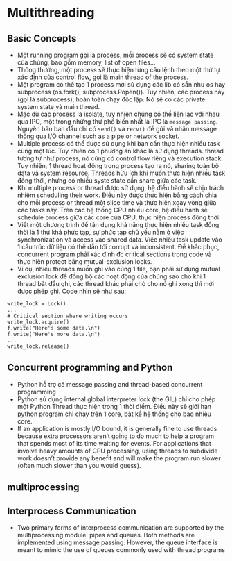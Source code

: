 Multithreading
==============

Basic Concepts
--------------
- Một running program gọi là process, mỗi process sẽ có system state của chúng, bao gồm memory, list of open files...
- Thông thường, một process sẽ thực hiện từng câu lệnh theo một thứ tự xác định của control flow, gọi là main thread of the process.
- Một program có thể tạo 1 process mới sử dụng các lib có sẵn như os hay subprocess (os.fork(), subprocess.Popen()). Tuy nhiên, các process này (gọi là subprocess), hoàn toàn chạy độc lập. Nó sẽ có các private system state và main thread.
- Mặc dù các process là isolate, tuy nhiên chúng có thể liên lạc với nhau qua IPC, một trong những thứ phổ biến nhất là IPC là `message passing`. Nguyên bản ban đầu chỉ có `send()` và `recv()` để gửi và nhận message thông qua I/O channel such as a pipe or network socket.
- Multiple process có thể được sử dụng khi bạn cần thực hiện nhiều task cùng một lúc. Tuy nhiên có 1 phương án khác là sử dụng threads. thread tương tự như process, nó cũng có control flow riêng và execution stack. Tuy nhiên, 1 thread hoạt động trong process tạo ra nó, sharing toàn bộ data và system resource. Threads hữu ích khi muốn thực hiện nhiều task đồng thời, nhưng có nhiều syste state cần share giữa các task.
- Khi multiple process or thread được sử dụng, hệ điều hành sẽ chịu trách nhiệm scheduling their work. Điều này được thực hiện bằng cách chia cho mỗi process or thread một slice time và thực hiện xoay vòng giữa các tasks này. Trên các hệ thống CPU nhiều core, hệ điều hành sẽ schedule process giữa các core của CPU, thực hiện process đông thời.
- Viết một chương trình để tận dụng khả năng thực hiện nhiều task đồng thời là 1 thứ khá phức tạp, sự phức tạp chủ yếu nằm ở việc synchronization và access vào shared data. Việc nhiều task update vào 1 cấu trúc dữ liệu có thể dẫn tới corrupt và inconsistent. Để khắc phục, concurrent program phải xác định đc critical sections trong code và thực hiện protect bằng mutual-exclusion
locks.
- Ví dụ, nhiều threads muốn ghi vào cùng 1 file, bạn phải sử dụng mutual exclusion lock để đồng bộ các hoạt động của chúng sao cho khi 1 thread bắt đầu ghi, các thread khác phải chờ cho nó ghi xong thì mới được phép ghi. Code nhìn sẽ như sau:
```
write_lock = Lock()
...
# Critical section where writing occurs
write_lock.acquire()
f.write("Here's some data.\n")
f.write("Here's more data.\n")
...
write_lock.release()
```

Concurrent programming and Python
---------------------------------
- Python hỗ trợ cả message passing and thread-based concurrent programming
- Python sử dụng internal global interpreter lock (the GIL) chỉ cho phép một Python Thread
thực hiện trong 1 thời điểm. Điều này sẽ giới hạn python program chỉ chạy trên 1 core, bât kể hệ
thống cho bao nhiêu core.
- If an application is mostly I/O bound, it is
generally fine to use threads because extra processors aren’t going to do much to help a
program that spends most of its time waiting for events. For applications that involve
heavy amounts of CPU processing, using threads to subdivide work doesn’t provide any
benefit and will make the program run slower (often
much
slower than you would
guess).

multiprocessing
---------------


Interprocess Communication
--------------------------
- Two primary forms of interprocess communication are supported by the multiprocessing module: pipes and queues. Both methods are implemented using message passing. However, the queue interface is meant to mimic the use of queues
commonly used with thread programs
